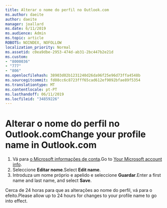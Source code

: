 ```yaml
---
title: Alterar o nome do perfil no Outlook.com
ms.author: daeite
author: daeite
manager: joallard
ms.date: 6/11/2019
ms.audience: Admin
ms.topic: article
ROBOTS: NOINDEX, NOFOLLOW
localization_priority: Normal
ms.assetid: c0ea9dbe-2953-474d-ab31-2bc447b2e21d
ms.custom:
- "8000036"
- "777"
- "806"
ms.openlocfilehash: 38903d02b1231240d26da96f25e96d73ffa4548b
ms.sourcegitcommit: fd08cc6c8723fff65cad612ef9092bfae89f5354
ms.translationtype: MT
ms.contentlocale: pt-PT
ms.lasthandoff: 06/11/2019
ms.locfileid: "34859226"
---
```

# <a name="change-your-profile-name-in-outlookcom"></a><span data-ttu-id="c3621-102">Alterar o nome do perfil no Outlook.com</span><span class="sxs-lookup"><span data-stu-id="c3621-102">Change your profile name in Outlook.com</span></span>

1. <span data-ttu-id="c3621-103">Vá para [o Microsoft informações de conta](https://go.microsoft.com/fwlink/p/?linkid=860841).</span><span class="sxs-lookup"><span data-stu-id="c3621-103">Go to [Your Microsoft account info](https://go.microsoft.com/fwlink/p/?linkid=860841).</span></span>
2. <span data-ttu-id="c3621-104">Seleccione **Editar nome**.</span><span class="sxs-lookup"><span data-stu-id="c3621-104">Select **Edit name**.</span></span>
3. <span data-ttu-id="c3621-105">Introduza um nome próprio e apelido e seleccione **Guardar**.</span><span class="sxs-lookup"><span data-stu-id="c3621-105">Enter a first name and last name, and select **Save**.</span></span>

<span data-ttu-id="c3621-106">Cerca de 24 horas para que as alterações ao nome do perfil, vá para o efeito.</span><span class="sxs-lookup"><span data-stu-id="c3621-106">Please allow up to 24 hours for changes to your profile name to go into effect.</span></span>